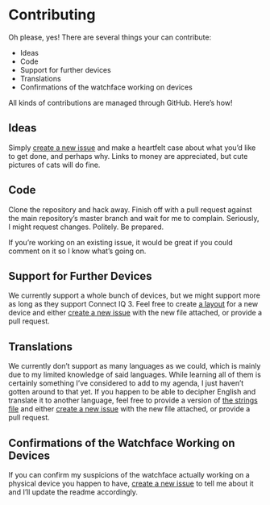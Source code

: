 # Contributing

Oh please, yes! There are several things your can contribute:

* Ideas
* Code
* Support for further devices
* Translations
* Confirmations of the watchface working on devices

All kinds of contributions are managed through GitHub. Here’s how!

## Ideas

Simply [create a new issue](https://github.com/le-cds/connectiq-faceymcwatchface/issues) and make a heartfelt case about what you’d like to get done, and perhaps why. Links to money are appreciated, but cute pictures of cats will do fine.

## Code

Clone the repository and hack away. Finish off with a pull request against the main repository’s master branch and wait for me to complain. Seriously, I might request changes. Politely. Be prepared.

If you’re working on an existing issue, it would be great if you could comment on it so I know what’s going on.

## Support for Further Devices

We currently support a whole bunch of devices, but we might support more as long as they support Connect IQ 3. Feel free to create [a layout](https://github.com/le-cds/connectiq-faceymcwatchface/blob/master/resources/layouts/layout.xml) for a new device and either [create a new issue](https://github.com/le-cds/connectiq-faceymcwatchface/issues) with the new file attached, or provide a pull request.

## Translations

We currently don’t support as many languages as we could, which is mainly due to my limited knowledge of said languages. While learning all of them is certainly something I’ve considered to add to my agenda, I just haven’t gotten around to that yet. If you happen to be able to decipher English and translate it to another language, feel free to provide a version of [the strings file](https://github.com/le-cds/connectiq-faceymcwatchface/blob/master/resources/strings/strings.xml) and either [create a new issue](https://github.com/le-cds/connectiq-faceymcwatchface/issues) with the new file attached, or provide a pull request.

## Confirmations of the Watchface Working on Devices

If you can confirm my suspicions of the watchface actually working on a physical device you happen to have, [create a new issue](https://github.com/le-cds/connectiq-faceymcwatchface/issues) to tell me about it and I’ll update the readme accordingly.